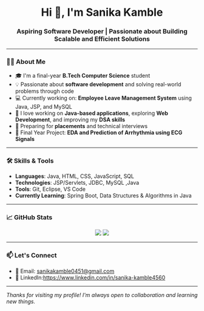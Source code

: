 <h1 align="center">Hi 👋, I'm Sanika Kamble</h1>
<h3 align="center">Aspiring Software Developer | Passionate about Building Scalable and Efficient Solutions</h3>

---

### 👩‍💻 About Me

- 🎓 I'm a final-year **B.Tech Computer Science** student  
- 💡 Passionate about **software development** and solving real-world problems through code  
- 💻 Currently working on: **Employee Leave Management System** using Java, JSP, and MySQL  
- 🚀 I love working on **Java-based applications**, exploring **Web Development**, and improving my **DSA skills**  
- 🎯 Preparing for **placements** and technical interviews  
- 🔬 Final Year Project: **EDA and Prediction of Arrhythmia using ECG Signals**

---

### 🛠️ Skills & Tools

- **Languages**: Java, HTML, CSS, JavaScript, SQL  
- **Technologies**: JSP/Servlets, JDBC, MySQL ,Java 
- **Tools**: Git, Eclipse, VS Code  
- **Currently Learning**: Spring Boot, Data Structures & Algorithms in Java

---

### 📈 GitHub Stats

<p align="center">
  <img src="https://github-readme-stats.vercel.app/api?username=sanika-kamble&show_icons=true&theme=radical" />
  <img src="https://github-readme-streak-stats.herokuapp.com/?user=sanika-kamble&theme=radical" />
</p>

---

### 📫 Let's Connect

- 📧 Email: sanikakamble0451@gmail.com 
- 💼 LinkedIn:https://www.linkedin.com/in/sanika-kamble4560  
<!-- - 🌐 Portfolio: [your-portfolio.com](https://your-portfolio.com) -->

---

*Thanks for visiting my profile! I'm always open to collaboration and learning new things.*
